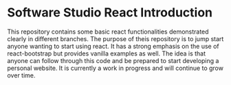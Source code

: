 # Software Studio React Introduction 
This repository contains some basic react functionalities demonstrated clearly in different branches. The purpose of theis repository is to jump start anyone wanting to start using react. It has a strong emphasis on the use of react-bootstrap but provides vanilla examples as well. The idea is that anyone can follow through this code and be prepared to start developing a personal website. It is currently a work in progress and will continue to grow over time. 
